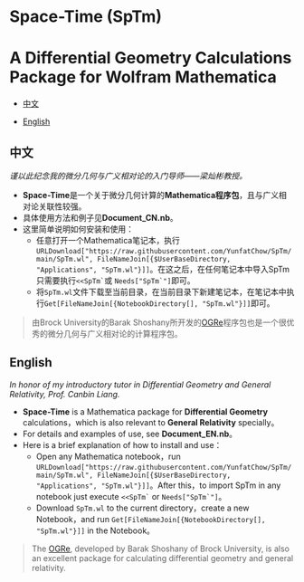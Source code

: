 # Space-Time (SpTm)

# A Differential Geometry Calculations Package for Wolfram Mathematica

- [中文](#中文)

- [English](#English)

## 中文

*谨以此纪念我的微分几何与广义相对论的入门导师——梁灿彬教授。*

- **Space-Time**是一个关于微分几何计算的**Mathematica程序包**，且与广义相对论关联性较强。
- 具体使用方法和例子见**Document_CN.nb**。
- 这里简单说明如何安装和使用：
    - 任意打开一个Mathematica笔记本，执行`URLDownload["https://raw.githubusercontent.com/YunfatChow/SpTm/main/SpTm.wl", FileNameJoin[{$UserBaseDirectory, "Applications", "SpTm.wl"}]]`。在这之后，在任何笔记本中导入SpTm只需要执行`` <<SpTm` ``或 ``Needs["SpTm`"]``即可。
    - 将``SpTm.wl``文件下载至当前目录，在当前目录下新建笔记本，在笔记本中执行``Get[FileNameJoin[{NotebookDirectory[], "SpTm.wl"}]]``即可。

> 由Brock University的Barak Shoshany所开发的[OGRe](https://github.com/bshoshany/OGRe)程序包也是一个很优秀的微分几何与广义相对论的计算程序包。

## English

*In honor of my introductory tutor in Differential Geometry and General Relativity, Prof. Canbin Liang.*

- **Space-Time** is a Mathematica package for **Differential Geometry** calculations，which is also relevant to **General Relativity** specially。
- For details and examples of use, see **Document_EN.nb**。
- Here is a brief explanation of how to install and use：
    - Open any Mathematica notebook，run ``URLDownload["https://raw.githubusercontent.com/YunfatChow/SpTm/main/SpTm.wl", FileNameJoin[{$UserBaseDirectory, "Applications", "SpTm.wl"}]]``。After this，to import SpTm in any notebook just execute `` <<SpTm` `` or  ``Needs["SpTm`"]``。
    - Download ``SpTm.wl`` to the current directory，create a new Notebook，and run ``Get[FileNameJoin[{NotebookDirectory[], "SpTm.wl"}]]`` in the Notebook。

> The [OGRe](https://github.com/bshoshany/OGRe), developed by Barak Shoshany of Brock University, is also an excellent package for calculating differential geometry and general relativity.
